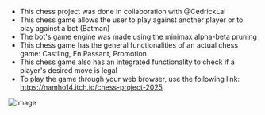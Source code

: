 - This chess project was done in collaboration with @CedrickLai
- This chess game allows the user to play against another player or to play against a bot (Batman)
- The bot's game engine was made using the minimax alpha-beta pruning
- This chess game has the general functionalities of an actual chess game: Castling, En Passant, Promotion
- This chess game also has an integrated functionality to check if a player's desired move is legal
- To play the game through your web browser, use the following link: https://namho14.itch.io/chess-project-2025

![image](https://github.com/user-attachments/assets/df615e3e-80e3-4e08-8fdd-8543a5bb51e3)
